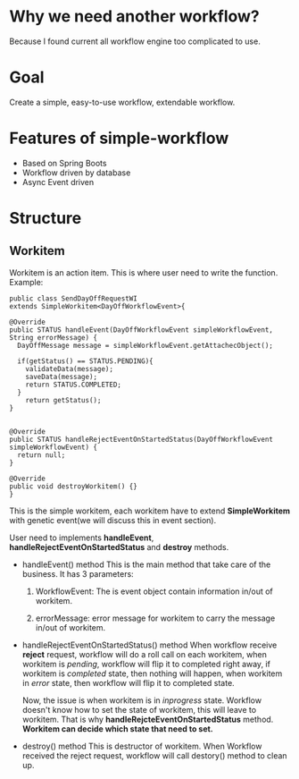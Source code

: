 # Why we need another workflow?
Because I found current all workflow engine too complicated to use.

# Goal
Create a simple, easy-to-use workflow, extendable workflow.

# Features of simple-workflow
*  Based on Spring Boots
*  Workflow driven by database
*  Async Event driven

# Structure
## Workitem
Workitem is an action item. This is where user need to write the function. Example:

    public class SendDayOffRequestWI
    extends SimpleWorkitem<DayOffWorkflowEvent>{

    @Override
    public STATUS handleEvent(DayOffWorkflowEvent simpleWorkflowEvent, String errorMessage) {
      DayOffMessage message = simpleWorkflowEvent.getAttachecObject();

      if(getStatus() == STATUS.PENDING){
        validateData(message);
        saveData(message);
        return STATUS.COMPLETED;
      }
        return getStatus();
    }


    @Override
    public STATUS handleRejectEventOnStartedStatus(DayOffWorkflowEvent simpleWorkflowEvent) {
      return null;
    }

    @Override
    public void destroyWorkitem() {}
    }
This is the simple workitem, each workitem have to extend __SimpleWorkitem__ with genetic event(we will discuss this in event section).

User need to implements __handleEvent__, __handleRejectEventOnStartedStatus__ and __destroy__ methods.

* handleEvent() method
This is the main method that take care of the business. It has 3 parameters:

  1. WorkflowEvent: The is event object contain information in/out of workitem.

  2. errorMessage: error message for workitem to carry the message in/out of workitem.

* handleRejectEventOnStartedStatus() method
When workflow receive __reject__ request, workflow will do a roll call on each workitem, when workitem is *pending*, workflow will flip it to completed right away, if workitem is *completed* state, then nothing will happen, when workitem in *error* state, then workflow will flip it to completed state.

  Now, the issue is when workitem is in *inprogress* state. Workflow doesn't know how to set the state of workitem, this will leave to workitem. That is why __handleRejcteEventOnStartedStatus__ method. __Workitem can decide which state that need to set.__

* destroy() method
This is destructor of workitem. When Workflow received the reject request, workflow will call destory() method to clean up.
